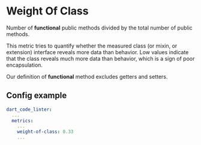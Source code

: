 # Weight Of Class
Number of **functional** public methods divided by the total number of public methods.

This metric tries to quantify whether the measured class (or mixin, or extension) interface reveals more data than behavior. Low values indicate that the class reveals much more data than behavior, which is a sign of poor encapsulation.

Our definition of **functional** method excludes getters and setters.

## Config example
```yaml
dart_code_linter:
  ...
  metrics:
    ...
    weight-of-class: 0.33
    ...
```
